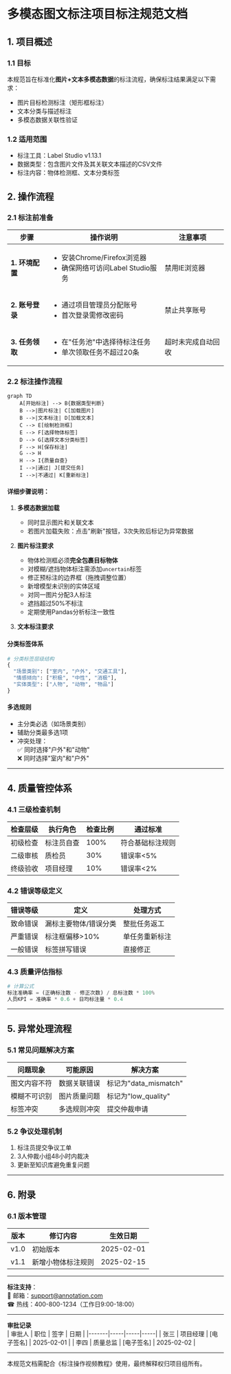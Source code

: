 # **多模态图文标注项目标注规范文档**

## **1. 项目概述**
### 1.1 目标
本规范旨在标准化**图片+文本多模态数据**的标注流程，确保标注结果满足以下需求：
- 图片目标检测标注（矩形框标注）
- 文本分类与描述标注
- 多模态数据关联性验证

### 1.2 适用范围
- 标注工具：Label Studio v1.13.1
- 数据类型：包含图片文件及其关联文本描述的CSV文件
- 标注内容：物体检测框、文本分类标签

## **2. 操作流程**
### 2.1 标注前准备
| 步骤 | 操作说明 | 注意事项 |
|------|---------|----------|
| **1. 环境配置** | <ul><li>安装Chrome/Firefox浏览器</li><li>确保网络可访问Label Studio服务</li></ul> | 禁用IE浏览器 |
| **2. 账号登录** | <ul><li>通过项目管理员分配账号</li><li>首次登录需修改密码</li></ul> | 禁止共享账号 |
| **3. 任务领取** | <ul><li>在"任务池"中选择待标注任务</li><li>单次领取任务不超过20条</li></ul> | 超时未完成自动回收 |

### 2.2 标注操作流程
```mermaid
graph TD
    A[开始标注] --> B{数据类型判断}
    B -->|图片标注| C[加载图片]
    B -->|文本标注| D[加载文本]
    C --> E[绘制检测框]
    E --> F[选择物体标签]
    D --> G[选择文本分类标签]
    F --> H[保存标注]
    G --> H
    H --> I{质量自查}
    I -->|通过| J[提交任务]
    I -->|不通过| K[重新标注]
```

#### **详细步骤说明：**
1. **多模态数据加载**  
   - 同时显示图片和关联文本
   - 若图片加载失败：点击"刷新"按钮，3次失败后标记为异常数据

2. **图片标注要求**  
   - 物体检测框必须**完全包裹目标物体**
   - 对模糊/遮挡物体标注需添加`uncertain`标签
   - 修正预标注的边界框（拖拽调整位置）
   - 新增模型未识别的实体区域
   - 对同一图片分配3人标注
   - 遮挡超过50%不标注
   - 定期使用Pandas分析标注一致性


3. **文本标注要求**  
#### 分类标签体系
```python
# 分类标签层级结构
{
  "场景类别": ["室内", "户外", "交通工具"],
  "情感倾向": ["积极", "中性", "消极"],
  "实体类型": ["人物", "动物", "物品"]
}
```

#### 多选规则
- 主分类必选（如场景类别）
- 辅助分类最多选1项
- 冲突处理：  
  ✅ 同时选择"户外"和"动物"  
  ❌ 同时选择"室内"和"户外"

---

## **4. 质量管控体系**
### 4.1 三级检查机制
| 检查层级 | 执行角色 | 检查比例 | 通过标准 |
|---------|---------|---------|---------|
| 初级检查 | 标注员自查 | 100% | 符合基础标注规则 |
| 二级审核 | 质检员 | 30% | 错误率<5% |
| 终级验收 | 项目经理 | 10% | 错误率<2% |

### 4.2 错误等级定义
| 错误等级 | 定义                | 处理方式 |
|---------|---------------------|---------|
| 致命错误 | 漏标主要物体/错误分类 | 整批任务返工 |
| 严重错误 | 标注框偏移>10%       | 单任务重新标注 |
| 一般错误 | 标签拼写错误          | 直接修正 |

### 4.3 质量评估指标
```python
# 计算公式
标注准确率 = (正确标注数 - 修正次数) / 总标注数 * 100%
人员KPI = 准确率 * 0.6 + 日均标注量 * 0.4
```

---

## **5. 异常处理流程**
### 5.1 常见问题解决方案
| 问题现象 | 可能原因         | 解决方案 |
|---------|-----------------|---------|
| 图文内容不符 | 数据关联错误 | 标记为"data_mismatch" |
| 模糊不可识别 | 图片质量问题 | 标记为"low_quality" |
| 标签冲突 | 多选规则冲突     | 提交仲裁申请 |

### 5.2 争议处理机制
1. 标注员提交争议工单
2. 3人仲裁小组48小时内裁决
3. 更新至知识库避免重复问题

---

## **6. 附录**

### 6.1 版本管理
| 版本 | 修订内容 | 生效日期 |
|-----|---------|---------|
| v1.0 | 初始版本 | 2025-02-01 |
| v1.1 | 新增小物体标注规则 | 2025-02-15 |

---

**标注支持**：  
📧 邮箱：support@annotation.com  
☎ 热线：400-800-1234（工作日9:00-18:00）

---

**审批记录**  
| 审批人 | 职位 | 签字 | 日期 |
|-------|-----|-----|-----|
| 张三 | 项目经理 | [电子签名] | 2025-02-01 |
| 李四 | 质量总监 | [电子签名] | 2025-02-02 |

---

本规范文档需配合《标注操作视频教程》使用，最终解释权归项目组所有。
